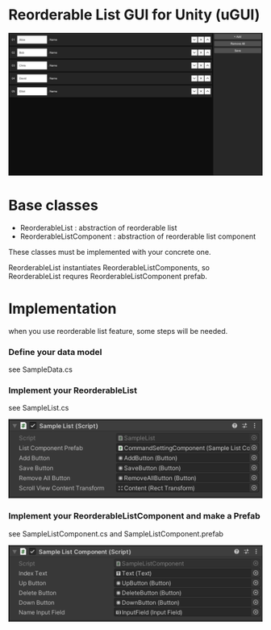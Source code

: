 # Reorderable List GUI for Unity (uGUI)

![thumbnail](https://github.com/kodai100/Unity_ReorderableList/blob/master/Thumbnails/thumbnail.png)

# Base classes

- ReorderableList : abstraction of reorderable list
- ReorderableListComponent : abstraction of reorderable list component

These classes must be implemented with your concrete one.

ReorderableList instantiates ReorderableListComponents, so ReorderableList requres ReorderableListComponent prefab.

# Implementation

when you use reorderable list feature, some steps will be needed.

### Define your data model

see SampleData.cs

### Implement your ReorderableList

see SampleList.cs

![list](https://github.com/kodai100/Unity_ReorderableList/blob/master/Thumbnails/list.png)

### Implement your ReorderableListComponent and make a Prefab

see SampleListComponent.cs and SampleListComponent.prefab

![component](https://github.com/kodai100/Unity_ReorderableList/blob/master/Thumbnails/component.png)